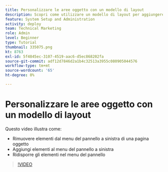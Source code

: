```yaml
---
title: Personalizzare le aree oggetto con un modello di layout
description: Scopri come utilizzare un modello di layout per aggiungere, rimuovere e ridisporre gli elementi nel menu del pannello a sinistra in [!DNL  Workfront].
feature: System Setup and Administration
activity: deploy
team: Technical Marketing
role: Admin
level: Beginner
type: Tutorial
thumbnail: 335075.png
kt: 8763
exl-id: 5f4845ec-3107-4519-aac6-d5ec868202fa
source-git-commit: adf12d7846d2a1b4c32513a3955c080905044576
workflow-type: tm+mt
source-wordcount: '65'
ht-degree: 0%

---
```


# Personalizzare le aree oggetto con un modello di layout

Questo video illustra come:

* Rimuovere elementi dal menu del pannello a sinistra di una pagina oggetto
* Aggiungi elementi al menu del pannello a sinistra
* Ridisporre gli elementi nel menu del pannello

>[!VIDEO](https://video.tv.adobe.com/v/335075/?quality=12)
